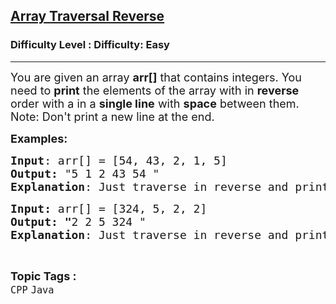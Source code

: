 <h2><a href="https://www.geeksforgeeks.org/problems/array-traversal-reverse/1?page=4&category=Java&sortBy=submissions">Array Traversal Reverse</a></h2><h3>Difficulty Level : Difficulty: Easy</h3><hr><div class="problems_problem_content__Xm_eO"><p><span style="font-size: 18px;">You are given an array <strong>arr[]</strong> that contains integers. You need to <strong>print</strong> the elements of the array with in <strong>reverse</strong> order with a in a <strong>single line</strong> with <strong>space</strong> between them.<br>Note: Don't print a new line at the end.</span></p>
<p><span style="font-size: 18px;"><strong>Examples:</strong></span></p>
<pre><span style="font-size: 18px;"><strong>Input</strong>: arr[] = [54, 43, 2, 1, 5]
<strong>Output:</strong> "5 1 2 43 54 "
<strong>Explanation</strong>: Just traverse in reverse and print the numbers.</span></pre>
<pre><span style="font-size: 18px;"><strong>Input: </strong>arr[] = [324, 5, 2, 2]
<strong>Output: "</strong>2 2 5 324 "
<strong>Explanation</strong>: Just traverse in reverse and print the numbers.</span></pre></div><br><p><span style=font-size:18px><strong>Topic Tags : </strong><br><code>CPP</code>&nbsp;<code>Java</code>&nbsp;
